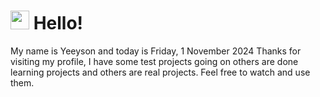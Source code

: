  <h1>
    <img src="https://emojis.slackmojis.com/emojis/images/1643510097/45343/hi.gif?1643510097" width="30"/> 
    Hello!
 </h1>
 <p>
    My name is Yeeyson and today is Friday, 1 November 2024
    Thanks for visiting my profile, I have some test projects going on others are done learning projects and others are real projects.
    Feel free to watch and use them.
 </p>
